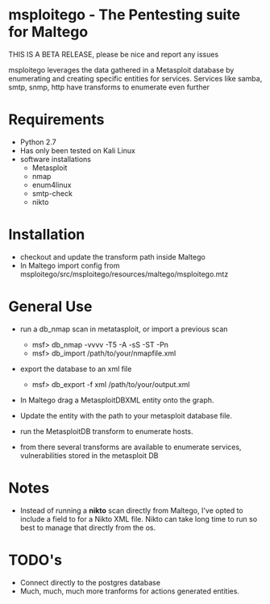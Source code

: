**msploitego - The Pentesting suite for Maltego**
=================================================

THIS IS A BETA RELEASE, please be nice and report any issues

msploitego leverages the data gathered in a Metasploit database by enumerating and creating specific entities for services.  Services like samba, smtp, snmp, http have transforms to enumerate even further

Requirements
============
- Python 2.7
- Has only been tested on Kali Linux
- software installations
  - Metasploit
  - nmap
  - enum4linux
  - smtp-check
  - nikto
  

Installation
============
- checkout and update the transform path inside Maltego
- In Maltego import config from msploitego/src/msploitego/resources/maltego/msploitego.mtz

General Use
===========
- run a db_nmap scan in metatasploit, or import a previous scan
  - msf> db_nmap -vvvv -T5 -A -sS -ST -Pn <target>
  - msf> db_import /path/to/your/nmapfile.xml
  
- export the database to an xml file
  - msf> db_export -f xml /path/to/your/output.xml

- In Maltego drag a MetasploitDBXML entity onto the graph.
- Update the entity with the path to your metasploit database file.
- run the MetasploitDB transform to enumerate hosts.
- from there several transforms are available to enumerate services, vulnerabilities stored in the metasploit DB

Notes
=====
- Instead of running a **nikto** scan directly from Maltego, I've opted to include a field to for a Nikto XML file.  Nikto can take  long time to run so best to manage that directly from the os.

TODO's
======
- Connect directly to the postgres database
- Much, much, much more tranforms for actions generated entities.
